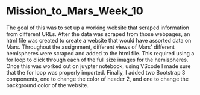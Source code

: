 # Mission_to_Mars_Week_10
The goal of this was to set up a working website that scraped information from different URLs. After the data was scraped from those webpages, an html file was created to create
a website that would have assorted data on Mars. Throughout the assignment, different views of Mars' different hemispheres were scraped and added to the html file. This required
using a for loop to click through each of the full size images for the hemispheres. Once this was worked out on juypter notebook, using VScode I made sure that the for loop was
properly imported. Finally, I added two Bootstrap 3 components, one to change the color of header 2, and one to change the background color of the website.
